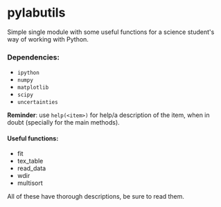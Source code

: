 # pylabutils

Simple single module with some useful functions for a science student's way of
working with Python.

### Dependencies:

+ `ipython`
+ `numpy`
+ `matplotlib`
+ `scipy`
+ `uncertainties`

**Reminder**: use `help(<item>)` for help/a description of the item, when
in doubt (specially for the main methods).

#### Useful functions:

+ fit
+ tex_table
+ read_data
+ wdir
+ multisort

All of these have thorough descriptions, be sure to read them.